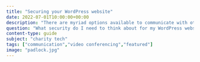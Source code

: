 ```yaml
---
title: "Securing your WordPress website"
date: 2022-07-01T10:00:00+00:00
description: "There are myriad options available to communicate with others - one on one or in a group. Here I go over some of the options."
question: "What security do I need to think about for my WordPress website?"
content-type: guide
subject: "charity tech"
tags: ["communication","video conferencing","featured"]
image: "padlock.jpg"
---
```


